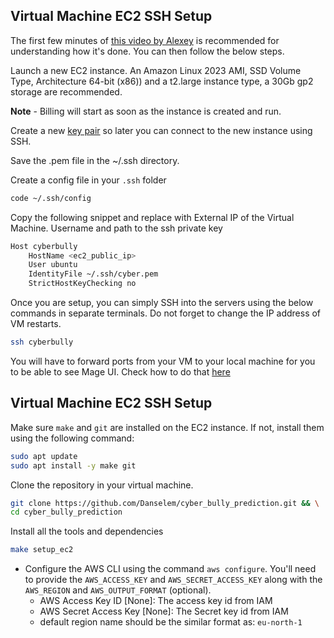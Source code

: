 ## Virtual Machine EC2 SSH Setup

The first few minutes of [this video by Alexey](https://www.youtube.com/watch?v=IXSiYkP23zo) is recommended for understanding how it's done. You can then follow the below steps.

Launch a new EC2 instance. An Amazon Linux 2023 AMI, SSD Volume Type, Architecture 64-bit (x86)) and a t2.large instance type, a 30Gb gp2 storage are recommended. 

**Note** - Billing will start as soon as the instance is created and run.

Create a new [key pair](https://docs.aws.amazon.com/AWSEC2/latest/UserGuide/create-key-pairs.html) so later you can connect to the new instance using SSH.

Save the .pem file in the ~/.ssh directory.

Create a config file in your `.ssh` folder

```bash
code ~/.ssh/config
```

Copy the following snippet and replace with External IP of the Virtual Machine. Username and path to the ssh private key

```bash
Host cyberbully
    HostName <ec2_public_ip>
    User ubuntu
    IdentityFile ~/.ssh/cyber.pem
    StrictHostKeyChecking no
```

Once you are setup, you can simply SSH into the servers using the below commands in separate terminals. Do not forget to change the IP address of VM restarts.

```bash
ssh cyberbully
```

You will have to forward ports from your VM to your local machine for you to be able to see Mage UI. Check how to do that [here](https://youtu.be/ae-CV2KfoN0?t=1074)

## Virtual Machine EC2 SSH Setup

Make sure `make` and `git` are installed on the EC2 instance. If not, install them using the following command:

```bash
sudo apt update
sudo apt install -y make git
```

Clone the repository in your virtual machine.

```bash
git clone https://github.com/Danselem/cyber_bully_prediction.git && \
cd cyber_bully_prediction
```

Install all the tools and dependencies

```bash
make setup_ec2
```

- Configure the AWS CLI using the command `aws configure`. You'll need to provide the `AWS_ACCESS_KEY` and `AWS_SECRET_ACCESS_KEY` along with the `AWS_REGION` and `AWS_OUTPUT_FORMAT` (optional). 
    - AWS Access Key ID [None]: The access key id from IAM 
    - AWS Secret Access Key [None]: The Secret key id from IAM
    - default region name should be the similar format as: `eu-north-1`